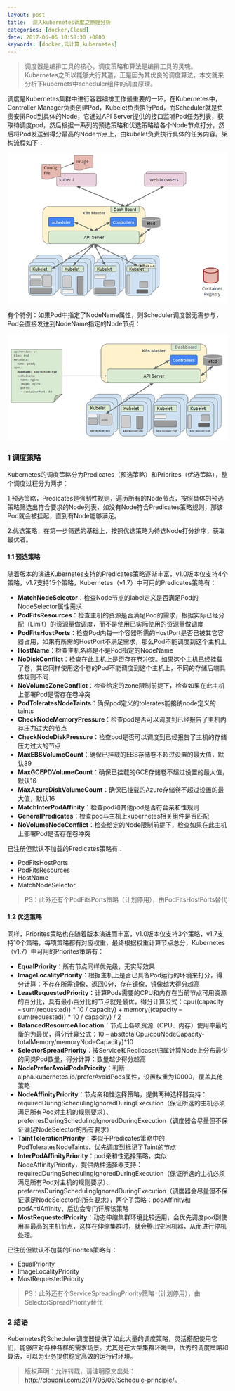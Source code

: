 ```yaml
---
layout: post
title:  深入kubernetes调度之原理分析
categories: [docker,Cloud]
date: 2017-06-06 10:58:30 +0800
keywords: [docker,云计算,kubernetes]
---
```


>调度器是编排工具的核心，调度策略和算法是编排工具的灵魂。Kubernetes之所以能够大行其道，正是因为其优良的调度算法，本文就来分析下kubernets中scheduler组件的调度原理。

调度是Kubernetes集群中进行容器编排工作最重要的一环，在Kubernetes中，Controller Manager负责创建Pod，Kubelet负责执行Pod，而Scheduler就是负责安排Pod到具体的Node，它通过API Server提供的接口监听Pod任务列表，获取待调度pod，然后根据一系列的预选策略和优选策略给各个Node节点打分，然后将Pod发送到得分最高的Node节点上，由kubelet负责执行具体的任务内容。架构流程如下：

![Schedulet 调度原理1](/images/posts/2017-06-13-principe-1.jpg)

有个特例：如果Pod中指定了NodeName属性，则Scheduler调度器无需参与，Pod会直接发送到NodeName指定的Node节点：

![Schedulet 调度原理2](/images/posts/2017-06-13-principe-2.jpg)

### 1 调度策略

Kubernetes的调度策略分为Predicates（预选策略）和Priorites（优选策略），整个调度过程分为两步：

1.预选策略，Predicates是强制性规则，遍历所有的Node节点，按照具体的预选策略筛选出符合要求的Node列表，如没有Node符合Predicates策略规则，那该Pod就会被挂起，直到有Node能够满足。

2.优选策略，在第一步筛选的基础上，按照优选策略为待选Node打分排序，获取最优者。

#### 1.1 预选策略

随着版本的演进Kubernetes支持的Predicates策略逐渐丰富，v1.0版本仅支持4个策略，v1.7支持15个策略，Kubernetes（v1.7）中可用的Predicates策略有：

- **MatchNodeSelector**：检查Node节点的label定义是否满足Pod的NodeSelector属性需求
- **PodFitsResources**：检查主机的资源是否满足Pod的需求，根据实际已经分配（Limit）的资源量做调度，而不是使用已实际使用的资源量做调度
- **PodFitsHostPorts**：检查Pod内每一个容器所需的HostPort是否已被其它容器占用，如果有所需的HostPort不满足需求，那么Pod不能调度到这个主机上
- **HostName**：检查主机名称是不是Pod指定的NodeName
- **NoDiskConflict**：检查在此主机上是否存在卷冲突。如果这个主机已经挂载了卷，其它同样使用这个卷的Pod不能调度到这个主机上，不同的存储后端具体规则不同
- **NoVolumeZoneConflict**：检查给定的zone限制前提下，检查如果在此主机上部署Pod是否存在卷冲突
- **PodToleratesNodeTaints**：确保pod定义的tolerates能接纳node定义的taints
- **CheckNodeMemoryPressure**：检查pod是否可以调度到已经报告了主机内存压力过大的节点
- **CheckNodeDiskPressure**：检查pod是否可以调度到已经报告了主机的存储压力过大的节点
- **MaxEBSVolumeCount**：确保已挂载的EBS存储卷不超过设置的最大值，默认39
- **MaxGCEPDVolumeCount**：确保已挂载的GCE存储卷不超过设置的最大值，默认16
- **MaxAzureDiskVolumeCount**：确保已挂载的Azure存储卷不超过设置的最大值，默认16
- **MatchInterPodAffinity**：检查pod和其他pod是否符合亲和性规则
- **GeneralPredicates**：检查pod与主机上kubernetes相关组件是否匹配
- **NoVolumeNodeConflict**：检查给定的Node限制前提下，检查如果在此主机上部署Pod是否存在卷冲突

已注册但默认不加载的Predicates策略有：

- PodFitsHostPorts
- PodFitsResources
- HostName
- MatchNodeSelector

>PS：此外还有个PodFitsPorts策略（计划停用），由PodFitsHostPorts替代

#### 1.2 优选策略

同样，Priorites策略也在随着版本演进而丰富，v1.0版本仅支持3个策略，v1.7支持10个策略，每项策略都有对应权重，最终根据权重计算节点总分，Kubernetes（v1.7）中可用的Priorites策略有：

- **EqualPriority**：所有节点同样优先级，无实际效果
- **ImageLocalityPriority**：根据主机上是否已具备Pod运行的环境来打分，得分计算：不存在所需镜像，返回0分，存在镜像，镜像越大得分越高
- **LeastRequestedPriority**：计算Pods需要的CPU和内存在当前节点可用资源的百分比，具有最小百分比的节点就是最优，得分计算公式：cpu((capacity – sum(requested)) * 10 / capacity) + memory((capacity – sum(requested)) * 10 / capacity) / 2
- **BalancedResourceAllocation**：节点上各项资源（CPU、内存）使用率最均衡的为最优，得分计算公式：10 – abs(totalCpu/cpuNodeCapacity-totalMemory/memoryNodeCapacity)*10
- **SelectorSpreadPriority**：按Service和Replicaset归属计算Node上分布最少的同类Pod数量，得分计算：数量越少得分越高
- **NodePreferAvoidPodsPriority**：判断alpha.kubernetes.io/preferAvoidPods属性，设置权重为10000，覆盖其他策略
- **NodeAffinityPriority**：节点亲和性选择策略，提供两种选择器支持：requiredDuringSchedulingIgnoredDuringExecution（保证所选的主机必须满足所有Pod对主机的规则要求）、preferresDuringSchedulingIgnoredDuringExecution（调度器会尽量但不保证满足NodeSelector的所有要求）
- **TaintTolerationPriority**：类似于Predicates策略中的PodToleratesNodeTaints，优先调度到标记了Taint的节点
- **InterPodAffinityPriority**：pod亲和性选择策略，类似NodeAffinityPriority，提供两种选择器支持：requiredDuringSchedulingIgnoredDuringExecution（保证所选的主机必须满足所有Pod对主机的规则要求）、preferresDuringSchedulingIgnoredDuringExecution（调度器会尽量但不保证满足NodeSelector的所有要求），两个子策略：podAffinity和podAntiAffinity，后边会专门详解该策略
- **MostRequestedPriority**：动态伸缩集群环境比较适用，会优先调度pod到使用率最高的主机节点，这样在伸缩集群时，就会腾出空闲机器，从而进行停机处理。

已注册但默认不加载的Priorites策略有：

- EqualPriority
- ImageLocalityPriority
- MostRequestedPriority

>PS：此外还有个ServiceSpreadingPriority策略（计划停用），由SelectorSpreadPriority替代

### 2 结语

Kubernetes的Scheduler调度器提供了如此大量的调度策略，灵活搭配使用它们，能够应对各种各样的需求场景。尤其是在大型集群环境中，优秀的调度策略和算法，可以为业务提供稳定高效的运行时环境。

>版权声明：允许转载，请注明原文出处：http://cloudnil.com/2017/06/06/Schedule-principle/。